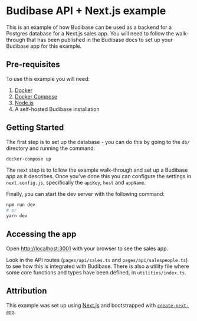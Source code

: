 # Budibase API + Next.js example

This is an example of how Budibase can be used as a backend for a Postgres database for a Next.js sales app. You will 
need to follow the walk-through that has been published in the Budibase docs to set up your Budibase app for this example.

## Pre-requisites

To use this example you will need:
1. [Docker](https://www.docker.com/)
2. [Docker Compose](https://docs.docker.com/compose/) 
3. [Node.js](https://nodejs.org/en/)
4. A self-hosted Budibase installation

## Getting Started

The first step is to set up the database - you can do this by going to the `db/` directory and running the command:

```bash
docker-compose up
```

The next step is to follow the example walk-through and set up a Budibase app as it describes. Once you've done
this you can configure the settings in `next.config.js`, specifically the `apiKey`, `host` and `appName`.

Finally, you can start the dev server with the following command:

```bash
npm run dev
# or
yarn dev
```

## Accessing the app

Open [http://localhost:3001](http://localhost:3001) with your browser to see the sales app.

Look in the API routes (`pages/api/sales.ts` and `pages/api/salespeople.ts`) to see how this is integrated with Budibase.
There is also a utility file where some core functions and types have been defined, in `utilities/index.ts`.

## Attribution
This example was set up using [Next.js](https://nextjs.org/) and bootstrapped with [`create-next-app`](https://github.com/vercel/next.js/tree/canary/packages/create-next-app).
